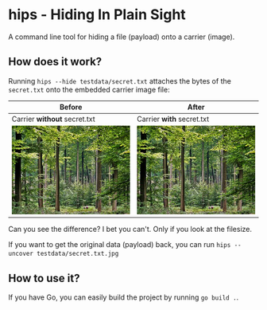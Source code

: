 # hips - Hiding In Plain Sight

A command line tool for hiding a file (payload) onto a carrier (image).

## How does it work?

Running `hips --hide testdata/secret.txt` attaches the bytes of the `secret.txt` onto the embedded carrier image file:

| Before                         | After                                            |
| ------------------------------ | ------------------------------------------------ |
| Carrier **without** secret.txt | Carrier **with** secret.txt                      |
| ![carrier](forest.jpg)         | ![carrier with payload](testdata/secret.txt.jpg) |

Can you see the difference? I bet you can't. Only if you look at the filesize.

If you want to get the original data (payload) back, you can run `hips --uncover testdata/secret.txt.jpg`

## How to use it?

If you have Go, you can easily build the project by running `go build .`.
